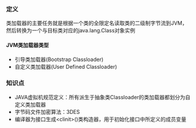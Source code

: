 ### 定义

类加载器的主要任务就是根据一个类的全限定名读取类的二级制字节流到JVM，然后转换为一个与目标类对应的java.lang.Class对象实例

#### JVM类加载器类型

* 引导类加载器\(Bootstrap Classloader\)
* 自定义类加载器\(User Defined Classloader\)

### 知识点

* JAVA虚拟机规范定义：所有派生于抽象类Classloader的类加载器都划分为自定义类加载器
* 字节码文件加密算法：3DES
* 编译器为接口生成&lt;clinit&gt;\(\)类构造器，用于初始化接口中所定义的成员变量



